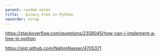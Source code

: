 ```yaml
---
parent: random notes 
title: - binary tree in Python 
navorder: scrap 
---
```



https://stackoverflow.com/questions/2358045/how-can-i-implement-a-tree-in-python


https://gist.github.com/NahimNasser/4705371
